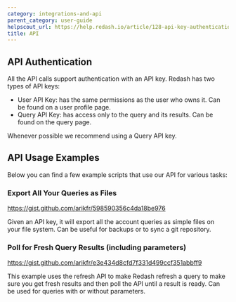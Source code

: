 ```yaml
---
category: integrations-and-api
parent_category: user-guide
helpscout_url: https://help.redash.io/article/128-api-key-authentication
title: API
---
```


## API Authentication

All the API calls support authentication with an API key. Redash has two types
of API keys:

  * User API Key: has the same permissions as the user who owns it. Can be found on a user profile page.
  * Query API Key: has access only to the query and its results. Can be found on the query page.

Whenever possible we recommend using a Query API key.

## API Usage Examples

Below you can find a few example scripts that use our API for various tasks:

### Export All Your Queries as Files

<https://gist.github.com/arikfr/598590356c4da18be976>

Given an API key, it will export all the account queries as simple files on
your file system. Can be useful for backups or to sync a git repository.

### Poll for Fresh Query Results (including parameters)

<https://gist.github.com/arikfr/e3e434d8cfd7f331d499ccf351abbff9>

This example uses the refresh API to make Redash refresh a query to make sure
you get fresh results and then poll the API until a result is ready. Can be
used for queries with or without parameters.

